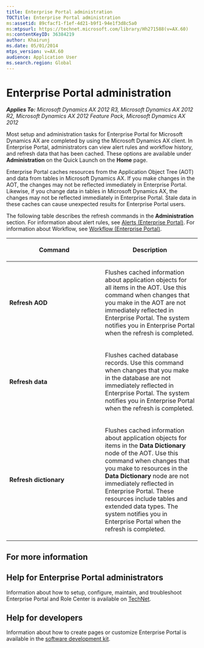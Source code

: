 ```yaml
---
title: Enterprise Portal administration
TOCTitle: Enterprise Portal administration
ms:assetid: 89cfacf1-f1ef-4d21-b9f1-94e1f3d8c5a0
ms:mtpsurl: https://technet.microsoft.com/library/Hh271588(v=AX.60)
ms:contentKeyID: 36384219
author: Khairunj
ms.date: 05/01/2014
mtps_version: v=AX.60
audience: Application User
ms.search.region: Global
---
```


# Enterprise Portal administration 


_**Applies To:** Microsoft Dynamics AX 2012 R3, Microsoft Dynamics AX 2012 R2, Microsoft Dynamics AX 2012 Feature Pack, Microsoft Dynamics AX 2012_

Most setup and administration tasks for Enterprise Portal for Microsoft Dynamics AX are completed by using the Microsoft Dynamics AX client. In Enterprise Portal, administrators can view alert rules and workflow history, and refresh data that has been cached. These options are available under **Administration** on the Quick Launch on the **Home** page.

Enterprise Portal caches resources from the Application Object Tree (AOT) and data from tables in Microsoft Dynamics AX. If you make changes in the AOT, the changes may not be reflected immediately in Enterprise Portal. Likewise, if you change data in tables in Microsoft Dynamics AX, the changes may not be reflected immediately in Enterprise Portal. Stale data in these caches can cause unexpected results for Enterprise Portal users.

The following table describes the refresh commands in the **Administration** section. For information about alert rules, see [Alerts (Enterprise Portal)](alerts-enterprise-portal.md). For information about Workflow, see [Workflow (Enterprise Portal)](workflow-enterprise-portal.md).

<table>
<colgroup>
<col style="width: 50%" />
<col style="width: 50%" />
</colgroup>
<thead>
<tr class="header">
<th><p>Command</p></th>
<th><p>Description</p></th>
</tr>
</thead>
<tbody>
<tr class="odd">
<td><p><strong>Refresh AOD</strong></p></td>
<td><p>Flushes cached information about application objects for all items in the AOT. Use this command when changes that you make in the AOT are not immediately reflected in Enterprise Portal. The system notifies you in Enterprise Portal when the refresh is completed.</p></td>
</tr>
<tr class="even">
<td><p><strong>Refresh data</strong></p></td>
<td><p>Flushes cached database records. Use this command when changes that you make in the database are not immediately reflected in Enterprise Portal. The system notifies you in Enterprise Portal when the refresh is completed.</p></td>
</tr>
<tr class="odd">
<td><p><strong>Refresh dictionary</strong></p></td>
<td><p>Flushes cached information about application objects for items in the <strong>Data Dictionary</strong> node of the AOT. Use this command when changes that you make to resources in the <strong>Data Dictionary</strong> node are not immediately reflected in Enterprise Portal. These resources include tables and extended data types. The system notifies you in Enterprise Portal when the refresh is completed.</p></td>
</tr>
</tbody>
</table>


## For more information

## Help for Enterprise Portal administrators

Information about how to setup, configure, maintain, and troubleshoot Enterprise Portal and Role Center is available on [TechNet](https://go.microsoft.com/fwlink/?linkid=201018).

## Help for developers

Information about how to create pages or customize Enterprise Portal is available in the [software development kit](https://go.microsoft.com/fwlink/?linkid=210740).

  


